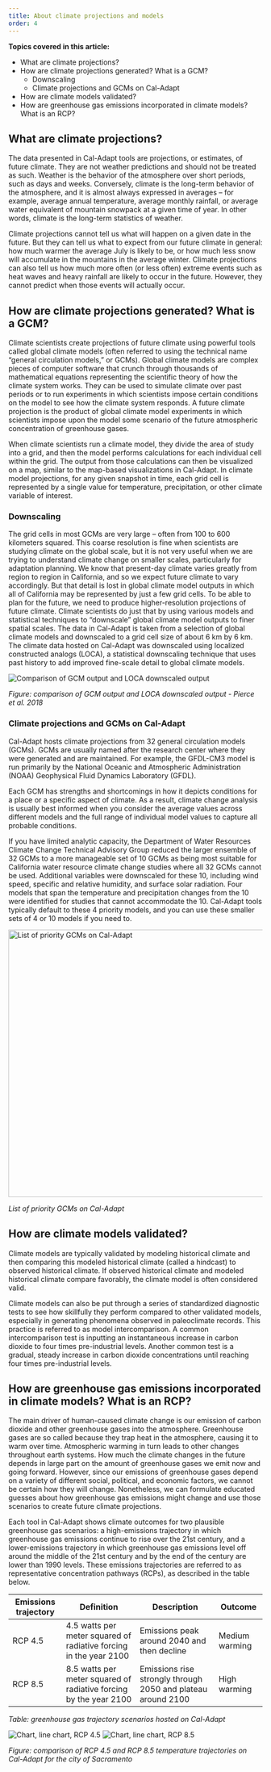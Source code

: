 ```yaml
---
title: About climate projections and models
order: 4
---
```


**Topics covered in this article:**

- What are climate projections?
- How are climate projections generated? What is a GCM?
  - Downscaling
  - Climate projections and GCMs on Cal-Adapt
- How are climate models validated?
- How are greenhouse gas emissions incorporated in climate models? What is an RCP?

## What are climate projections?

The data presented in Cal-Adapt tools are projections, or estimates, of future climate. They are not weather predictions and should not be treated as such. Weather is the behavior of the atmosphere over short periods, such as days and weeks. Conversely, climate is the long-term behavior of the atmosphere, and it is almost always expressed in averages – for example, average annual temperature, average monthly rainfall, or average water equivalent of mountain snowpack at a given time of year. In other words, climate is the long-term statistics of weather.

Climate projections cannot tell us what will happen on a given date in the future. But they can tell us what to expect from our future climate in general: how much warmer the average July is likely to be, or how much less snow will accumulate in the mountains in the average winter. Climate projections can also tell us how much more often (or less often) extreme events such as heat waves and heavy rainfall are likely to occur in the future. However, they cannot predict when those events will actually occur.

## How are climate projections generated? What is a GCM?

Climate scientists create projections of future climate using powerful tools called global climate models (often referred to using the technical name “general circulation models,” or GCMs). Global climate models are complex pieces of computer software that crunch through thousands of mathematical equations representing the scientific theory of how the climate system works. They can be used to simulate climate over past periods or to run experiments in which scientists impose certain conditions on the model to see how the climate system responds. A future climate projection is the product of global climate model experiments in which scientists impose upon the model some scenario of the future atmospheric concentration of greenhouse gases.

When climate scientists run a climate model, they divide the area of study into a grid, and then the model performs calculations for each individual cell within the grid. The output from those calculations can then be visualized on a map, similar to the map-based visualizations in Cal-Adapt. In climate model projections, for any given snapshot in time, each grid cell is represented by a single value for temperature, precipitation, or other climate variable of interest.

### Downscaling

The grid cells in most GCMs are very large – often from 100 to 600 kilometers squared. This coarse resolution is fine when scientists are studying climate on the global scale, but it is not very useful when we are trying to understand climate change on smaller scales, particularly for adaptation planning. We know that present-day climate varies greatly from region to region in California, and so we expect future climate to vary accordingly. But that detail is lost in global climate model outputs in which all of California may be represented by just a few grid cells. To be able to plan for the future, we need to produce higher-resolution projections of future climate. Climate scientists do just that by using various models and statistical techniques to “downscale” global climate model outputs to finer spatial scales. The data in Cal-Adapt is taken from a selection of global climate models and downscaled to a grid cell size of about 6 km by 6 km. The climate data hosted on Cal-Adapt was downscaled using localized constructed analogs (LOCA), a statistical downscaling technique that uses past history to add improved fine-scale detail to global climate models.

<img class="img--get-started" alt="Comparison of GCM output and LOCA downscaled output" src="img/get-started/gs3_loca_pierce_lg.jpg" srcset="img/get-started/gs3_loca_pierce_sm.jpg 375w, img/get-started/gs3_loca_pierce_lg.jpg 768w" sizes="(max-width: 375px) 375px, 768px">

_Figure: comparison of GCM output and LOCA downscaled output - Pierce et al. 2018_

### Climate projections and GCMs on Cal-Adapt

Cal-Adapt hosts climate projections from 32 general circulation models (GCMs). GCMs are usually named after the research center where they were generated and are maintained. For example, the GFDL-CM3 model is run primarily by the National Oceanic and Atmospheric Administration (NOAA) Geophysical Fluid Dynamics Laboratory (GFDL).

Each GCM has strengths and shortcomings in how it depicts conditions for a place or a specific aspect of climate. As a result, climate change analysis is usually best informed when you consider the average values across different models and the full range of individual model values to capture all probable conditions.

If you have limited analytic capacity, the Department of Water Resources Climate Change Technical Advisory Group reduced the larger ensemble of 32 GCMs to a more manageable set of 10 GCMs as being most suitable for California water resource climate change studies where all 32 GCMs cannot be used. Additional variables were downscaled for these 10, including wind speed, specific and relative humidity, and surface solar radiation. Four models that span the temperature and precipitation changes from the 10 were identified for studies that cannot accommodate the 10. Cal-Adapt tools typically default to these 4 priority models, and you can use these smaller sets of 4 or 10 models if you need to.

<img height="530" alt="List of priority GCMs on Cal-Adapt" src="img/get-started/gs3_models_list_lg.jpg" srcset="img/get-started/gs3_models_list_sm.jpg 375w, img/get-started/gs3_models_list_lg.jpg 768w" sizes="(max-width: 375px) 375px, 768px">

_List of priority GCMs on Cal-Adapt_

## How are climate models validated?

Climate models are typically validated by modeling historical climate and then comparing this modeled historical climate (called a hindcast) to observed historical climate. If observed historical climate and modeled historical climate compare favorably, the climate model is often considered valid.

Climate models can also be put through a series of standardized diagnostic tests to see how skillfully they perform compared to other validated models, especially in generating phenomena observed in paleoclimate records. This practice is referred to as model intercomparison. A common intercomparison test is inputting an instantaneous increase in carbon dioxide to four times pre-industrial levels. Another common test is a gradual, steady increase in carbon dioxide concentrations until reaching four times pre-industrial levels.

## How are greenhouse gas emissions incorporated in climate models? What is an RCP?

The main driver of human-caused climate change is our emission of carbon dioxide and other greenhouse gases into the atmosphere. Greenhouse gases are so called because they trap heat in the atmosphere, causing it to warm over time. Atmospheric warming in turn leads to other changes throughout earth systems. How much the climate changes in the future depends in large part on the amount of greenhouse gases we emit now and going forward. However, since our emissions of greenhouse gases depend on a variety of different social, political, and economic factors, we cannot be certain how they will change. Nonetheless, we can formulate educated guesses about how greenhouse gas emissions might change and use those scenarios to create future climate projections.

Each tool in Cal-Adapt shows climate outcomes for two plausible greenhouse gas scenarios: a high-emissions trajectory in which greenhouse gas emissions continue to rise over the 21st century, and a lower-emissions trajectory in which greenhouse gas emissions level off around the middle of the 21st century and by the end of the century are lower than 1990 levels. These emissions trajectories are referred to as representative concentration pathways (RCPs), as described in the table below.

<div class="table-wrapper">

| Emissions trajectory | Definition                                                        | Description                                                  | Outcome        |
| -------------------- | ----------------------------------------------------------------- | ------------------------------------------------------------ | -------------- |
| RCP 4.5              | 4.5 watts per meter squared of radiative forcing in the year 2100 | Emissions peak around 2040 and then decline                  | Medium warming |
| RCP 8.5              | 8.5 watts per meter squared of radiative forcing by the year 2100 | Emissions rise strongly through 2050 and plateau around 2100 | High warming   |

</div>

_Table: greenhouse gas trajectory scenarios hosted on Cal-Adapt_

<img class="img--get-started" alt="Chart, line chart, RCP 4.5" src="img/get-started/gs3_rcp45_lg.jpg" srcset="img/get-started/gs3_rcp45_sm.jpg 375w, img/get-started/gs3_rcp45_lg.jpg 768w" sizes="(max-width: 375px) 375px, 768px">

<img class="img--get-started" alt="Chart, line chart, RCP 8.5" src="img/get-started/gs3_rcp85_lg.jpg" srcset="img/get-started/gs3_rcp85_sm.jpg 375w, img/get-started/gs3_rcp85_lg.jpg 768w" sizes="(max-width: 375px) 375px, 768px">

_Figure: comparison of RCP 4.5 and RCP 8.5 temperature trajectories on Cal-Adapt for the city of Sacramento_
